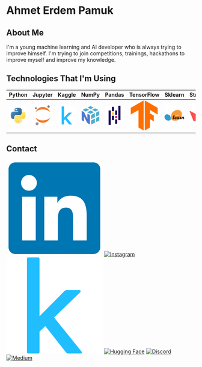 # Ahmet Erdem Pamuk

## About Me

I'm a young machine learning and AI developer who is always trying to improve himself. I'm trying to join competitions, trainings, hackathons to improve myself and improve my knowledge.

## Technologies That I'm Using

| Python | Jupyter | Kaggle | NumPy | Pandas | TensorFlow | Sklearn | Streamlit | C# | .NET |
|:---:|:---:|:---:|:---:|:---:|:---:|:---:|:---:|:---:|:---:|
| ![Python](https://github.com/devicons/devicon/blob/master/icons/python/python-original.svg) | ![Jupyter](https://github.com/devicons/devicon/blob/master/icons/jupyter/jupyter-original.svg) | ![Kaggle](https://github.com/devicons/devicon/blob/master/icons/kaggle/kaggle-original.svg) | ![NumPy](https://github.com/devicons/devicon/blob/master/icons/numpy/numpy-original.svg) | ![Pandas](https://github.com/devicons/devicon/blob/master/icons/pandas/pandas-original.svg) | ![TensorFlow](https://github.com/devicons/devicon/blob/master/icons/tensorflow/tensorflow-original.svg) | ![Sklearn](https://github.com/devicons/devicon/blob/master/icons/scikitlearn/scikitlearn-original.svg) | ![Streamlit](https://github.com/devicons/devicon/blob/master/icons/streamlit/streamlit-original.svg) | ![C#](https://github.com/devicons/devicon/blob/master/icons/csharp/csharp-original.svg) | ![.NET](https://github.com/devicons/devicon/blob/master/icons/dot-net/dot-net-original.svg) |

## Contact
[![LinkedIn](https://github.com/devicons/devicon/blob/master/icons/linkedin/linkedin-original.svg)](https://www.linkedin.com/in/ahmet-erdem-pamuk)
[![Instagram](https://cdn.pixabay.com/photo/2021/06/15/12/14/instagram-6338393_1280.png)](https://www.instagram.com/ahmeterdempmk)
[![Kaggle](https://github.com/devicons/devicon/blob/master/icons/kaggle/kaggle-original.svg)](https://www.kaggle.com/ahmeterdempamuk)
[![Hugging Face](https://workable-application-form.s3.amazonaws.com/advanced/production/61557f91d9510741dc62e7f8/c3635b59-a3d2-444a-b636-a9d0061dcdde)](https://huggingface.co/ahmeterdempmk)
[![Discord](https://blog.pinwheel.com/hubfs/636e0a6a49cf127bf92de1e2_icon_clyde_blurple_RGB.png)](https://discord.com/users/472486824024211456)
[![Medium](https://miro.medium.com/v2/resize:fit:2400/1*6_fgYnisCa9V21mymySIvA.png)](https://medium.com/@ahmeterdempmk)
